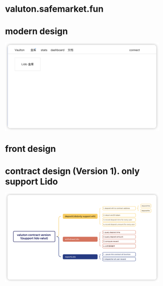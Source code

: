 # valuton.safemarket.fun

# modern design

![modern design](assets/2024-10-14-23-28-23.png)

# front design

# contract design (Version 1). only support Lido

![](assets/2024-10-15-18-13-05.png)

